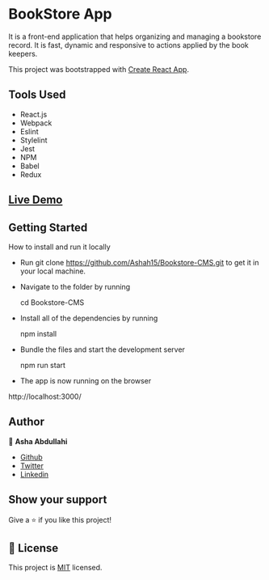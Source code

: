 # BookStore App

It is a front-end application that helps organizing and managing a bookstore record. It is fast, dynamic and responsive to actions applied by the book keepers.

This project was bootstrapped with [Create React App](https://github.com/facebook/create-react-app).

## Tools Used

- React.js
- Webpack
- Eslint
- Stylelint
- Jest
- NPM
- Babel
- Redux

## [Live Demo]()

## Getting Started

How to install and run it locally

- Run git clone https://github.com/Ashah15/Bookstore-CMS.git to get it in your local machine.

- Navigate to the folder by running

  cd Bookstore-CMS
  
- Install all of the dependencies by running
  
  npm install
  
- Bundle the files and start the development server

  npm run start
  
- The app is now running on the browser

 http://localhost:3000/

## Author

👤 **Asha Abdullahi**

-  [Github](https://github.com/Ashah15)
-  [Twitter](https://twitter.com/AshaAbdullahi13)
-  [Linkedin](https://www.linkedin.com/in/ashaabdullahi/)

## Show your support

Give a ⭐️ if you like this project!

## 📝 License

This project is [MIT](https://opensource.org/licenses/MIT) licensed.